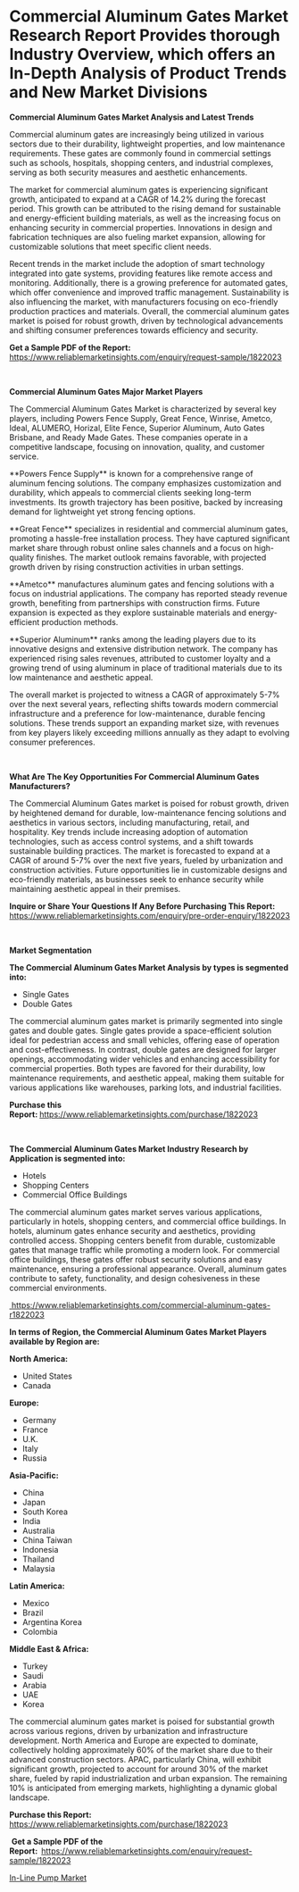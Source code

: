 <p><h1>Commercial Aluminum Gates Market Research Report Provides thorough Industry Overview, which offers an In-Depth Analysis of Product Trends and New Market Divisions</h1></p><p><strong>Commercial Aluminum Gates Market Analysis and Latest Trends</strong></p>
<p><p>Commercial aluminum gates are increasingly being utilized in various sectors due to their durability, lightweight properties, and low maintenance requirements. These gates are commonly found in commercial settings such as schools, hospitals, shopping centers, and industrial complexes, serving as both security measures and aesthetic enhancements.</p><p>The market for commercial aluminum gates is experiencing significant growth, anticipated to expand at a CAGR of 14.2% during the forecast period. This growth can be attributed to the rising demand for sustainable and energy-efficient building materials, as well as the increasing focus on enhancing security in commercial properties. Innovations in design and fabrication techniques are also fueling market expansion, allowing for customizable solutions that meet specific client needs.</p><p>Recent trends in the market include the adoption of smart technology integrated into gate systems, providing features like remote access and monitoring. Additionally, there is a growing preference for automated gates, which offer convenience and improved traffic management. Sustainability is also influencing the market, with manufacturers focusing on eco-friendly production practices and materials. Overall, the commercial aluminum gates market is poised for robust growth, driven by technological advancements and shifting consumer preferences towards efficiency and security.</p></p>
<p><strong>Get a Sample PDF of the Report:&nbsp;</strong> <a href="https://www.reliablemarketinsights.com/enquiry/request-sample/1822023?utm_campaign=2636&utm_medium=2&utm_source=Github&utm_content=ia&utm_term=12042025&utm_id=commercial-aluminum-gates">https://www.reliablemarketinsights.com/enquiry/request-sample/1822023</a></p>
<p>&nbsp;</p>
<p><strong>Commercial Aluminum Gates Major Market Players</strong></p>
<p><p>The Commercial Aluminum Gates Market is characterized by several key players, including Powers Fence Supply, Great Fence, Winrise, Ametco, Ideal, ALUMERO, Horizal, Elite Fence, Superior Aluminum, Auto Gates Brisbane, and Ready Made Gates. These companies operate in a competitive landscape, focusing on innovation, quality, and customer service.</p><p>**Powers Fence Supply** is known for a comprehensive range of aluminum fencing solutions. The company emphasizes customization and durability, which appeals to commercial clients seeking long-term investments. Its growth trajectory has been positive, backed by increasing demand for lightweight yet strong fencing options.</p><p>**Great Fence** specializes in residential and commercial aluminum gates, promoting a hassle-free installation process. They have captured significant market share through robust online sales channels and a focus on high-quality finishes. The market outlook remains favorable, with projected growth driven by rising construction activities in urban settings.</p><p>**Ametco** manufactures aluminum gates and fencing solutions with a focus on industrial applications. The company has reported steady revenue growth, benefiting from partnerships with construction firms. Future expansion is expected as they explore sustainable materials and energy-efficient production methods.</p><p>**Superior Aluminum** ranks among the leading players due to its innovative designs and extensive distribution network. The company has experienced rising sales revenues, attributed to customer loyalty and a growing trend of using aluminum in place of traditional materials due to its low maintenance and aesthetic appeal.</p><p>The overall market is projected to witness a CAGR of approximately 5-7% over the next several years, reflecting shifts towards modern commercial infrastructure and a preference for low-maintenance, durable fencing solutions. These trends support an expanding market size, with revenues from key players likely exceeding millions annually as they adapt to evolving consumer preferences.</p></p>
<p>&nbsp;</p>
<p><strong>What Are The Key Opportunities For Commercial Aluminum Gates Manufacturers?</strong></p>
<p><p>The Commercial Aluminum Gates market is poised for robust growth, driven by heightened demand for durable, low-maintenance fencing solutions and aesthetics in various sectors, including manufacturing, retail, and hospitality. Key trends include increasing adoption of automation technologies, such as access control systems, and a shift towards sustainable building practices. The market is forecasted to expand at a CAGR of around 5-7% over the next five years, fueled by urbanization and construction activities. Future opportunities lie in customizable designs and eco-friendly materials, as businesses seek to enhance security while maintaining aesthetic appeal in their premises.</p></p>
<p><strong>Inquire or Share Your Questions If Any Before Purchasing This Report:</strong> <a href="https://www.reliablemarketinsights.com/enquiry/pre-order-enquiry/1822023?utm_campaign=2636&utm_medium=2&utm_source=Github&utm_content=ia&utm_term=12042025&utm_id=commercial-aluminum-gates">https://www.reliablemarketinsights.com/enquiry/pre-order-enquiry/1822023</a></p>
<p>&nbsp;</p>
<p><strong>Market Segmentation</strong></p>
<p><strong>The Commercial Aluminum Gates Market Analysis by types is segmented into:</strong></p>
<p><ul><li>Single Gates</li><li>Double Gates</li></ul></p>
<p><p>The commercial aluminum gates market is primarily segmented into single gates and double gates. Single gates provide a space-efficient solution ideal for pedestrian access and small vehicles, offering ease of operation and cost-effectiveness. In contrast, double gates are designed for larger openings, accommodating wider vehicles and enhancing accessibility for commercial properties. Both types are favored for their durability, low maintenance requirements, and aesthetic appeal, making them suitable for various applications like warehouses, parking lots, and industrial facilities.</p></p>
<p><strong>Purchase this Report:&nbsp;</strong><a href="https://www.reliablemarketinsights.com/purchase/1822023?utm_campaign=2636&utm_medium=2&utm_source=Github&utm_content=ia&utm_term=12042025&utm_id=commercial-aluminum-gates">https://www.reliablemarketinsights.com/purchase/1822023</a></p>
<p>&nbsp;</p>
<p><strong>The Commercial Aluminum Gates Market Industry Research by Application is segmented into:</strong></p>
<p><ul><li>Hotels</li><li>Shopping Centers</li><li>Commercial Office Buildings</li></ul></p>
<p><p>The commercial aluminum gates market serves various applications, particularly in hotels, shopping centers, and commercial office buildings. In hotels, aluminum gates enhance security and aesthetics, providing controlled access. Shopping centers benefit from durable, customizable gates that manage traffic while promoting a modern look. For commercial office buildings, these gates offer robust security solutions and easy maintenance, ensuring a professional appearance. Overall, aluminum gates contribute to safety, functionality, and design cohesiveness in these commercial environments.</p></p>
<p><a href="https://www.reliablemarketinsights.com/commercial-aluminum-gates-r1822023?utm_campaign=2636&utm_medium=2&utm_source=Github&utm_content=ia&utm_term=12042025&utm_id=commercial-aluminum-gates">&nbsp;https://www.reliablemarketinsights.com/commercial-aluminum-gates-r1822023</a></p>
<p><strong>In terms of Region, the Commercial Aluminum Gates Market Players available by Region are:</strong></p>
<p>
    <p> <strong> North America: </strong>
        <ul>
            <li>United States</li>
            <li>Canada</li>
        </ul>
        </p> 
    <p> <strong> Europe: </strong>
        <ul>
            <li>Germany</li>
            <li>France</li>
            <li>U.K.</li>
            <li>Italy</li>
            <li>Russia</li>
        </ul>
        </p> 
    <p> <strong> Asia-Pacific: </strong>
        <ul>
            <li>China</li>
            <li>Japan</li>
            <li>South Korea</li>
            <li>India</li>
            <li>Australia</li>
            <li>China Taiwan</li>
            <li>Indonesia</li>
            <li>Thailand</li>
            <li>Malaysia</li>
        </ul>
        </p> 
    <p> <strong> Latin America: </strong>
        <ul>
            <li>Mexico</li>
            <li>Brazil</li>
            <li>Argentina Korea</li>
            <li>Colombia</li>
        </ul>
        </p> 
    <p> <strong> Middle East & Africa: </strong>
        <ul>
            <li>Turkey</li>
            <li>Saudi</li>
            <li>Arabia</li>
            <li>UAE</li>
            <li>Korea</li>
        </ul>
    </p>
    </p>
<p><p>The commercial aluminum gates market is poised for substantial growth across various regions, driven by urbanization and infrastructure development. North America and Europe are expected to dominate, collectively holding approximately 60% of the market share due to their advanced construction sectors. APAC, particularly China, will exhibit significant growth, projected to account for around 30% of the market share, fueled by rapid industrialization and urban expansion. The remaining 10% is anticipated from emerging markets, highlighting a dynamic global landscape.</p></p>
<p><strong>Purchase this Report: </strong><a href="https://www.reliablemarketinsights.com/purchase/1822023?utm_campaign=2636&utm_medium=2&utm_source=Github&utm_content=ia&utm_term=12042025&utm_id=commercial-aluminum-gates">https://www.reliablemarketinsights.com/purchase/1822023</a></p>
<p>&nbsp;<strong>Get a Sample PDF of the Report:&nbsp;&nbsp;</strong><a href="https://www.reliablemarketinsights.com/enquiry/request-sample/1822023?utm_campaign=2636&utm_medium=2&utm_source=Github&utm_content=ia&utm_term=12042025&utm_id=commercial-aluminum-gates">https://www.reliablemarketinsights.com/enquiry/request-sample/1822023</a></p>
<p><strong></strong></p>
<p><p><a href="https://github.com/waldarolka1j/Market-Research-Report-List-1/blob/main/in-line-pump-market.md?utm_campaign=2636&utm_medium=2&utm_source=Github&utm_content=ia&utm_term=12042025&utm_id=commercial-aluminum-gates">In-Line Pump Market</a></p></p>